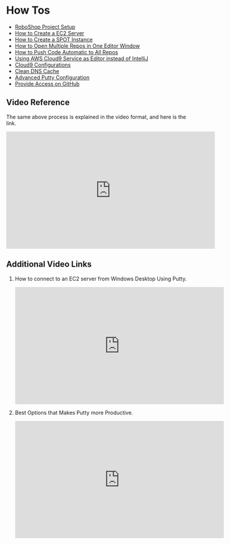 # How Tos

- [RoboShop Project Setup](How%20Tos%2013bc74fc208480cb9c64f525bfb1998f/RoboShop%20Project%20Setup%2013bc74fc2084813fa5e7c2bd8d901c34.md)
- [How to Create a EC2 Server](How%20Tos%2013bc74fc208480cb9c64f525bfb1998f/How%20to%20Create%20a%20EC2%20Server%2013bc74fc208481b3a1a0c0c5159ebc16.md)
- [How to Create a SPOT Instance](How%20Tos%2013bc74fc208480cb9c64f525bfb1998f/How%20to%20Create%20a%20SPOT%20Instance%2013bc74fc208481c29dd9f888ae84b8d4.md)
- [How to Open Multiple Repos in One Editor Window](How%20Tos%2013bc74fc208480cb9c64f525bfb1998f/How%20to%20Open%20Multiple%20Repos%20in%20One%20Editor%20Window%2013bc74fc208481bb8757d5814a8513d0.md)
- [How to Push Code Automatic to All Repos](How%20Tos%2013bc74fc208480cb9c64f525bfb1998f/How%20to%20Push%20Code%20Automatic%20to%20all%20repos%2013bc74fc208481bfb163ca1f7c5d2ddc.md)
- [Using AWS Cloud9 Service as Editor instead of IntelliJ](How%20Tos%2013bc74fc208480cb9c64f525bfb1998f/Using%20AWS%20Cloud9%20Service%20as%20Editor%20instead%20of%20Inte%2013bc74fc2084815a9691f870cb59a27e.md)
- [Cloud9 Configurations](How%20Tos%2013bc74fc208480cb9c64f525bfb1998f/Cloud9%20Configurations%2013bc74fc20848143a23bda8c51109e8c.md)
- [Clean DNS Cache](How%20Tos%2013bc74fc208480cb9c64f525bfb1998f/Clean%20DNS%20Cache%2013bc74fc20848124bbe9cb4b52d92a8c.md)
- [Advanced Putty Configuration](How%20Tos%2013bc74fc208480cb9c64f525bfb1998f/Advanced%20Putty%20Configuration%2013bc74fc208481b1b5b7e99872d0d698.md)
- [Provide Access on GitHub](How%20Tos%2013bc74fc208480cb9c64f525bfb1998f/Provide%20Access%20on%20GitHub%2013bc74fc208481be8b18f651f8bbae80.md)


## Video Reference

The same above process is explained in the video format, and here is the link.

<div align="center">
    <iframe width="560" height="315" src="https://www.youtube.com/embed/lUr3Pm2hNE0" frameborder="0" allow="accelerometer; autoplay; clipboard-write; encrypted-media; gyroscope; picture-in-picture" allowfullscreen></iframe>
</div>

## Additional Video Links

1. How to connect to an EC2 server from Windows Desktop Using Putty.
   <div align="center">
       <iframe width="560" height="315" src="https://www.youtube.com/embed/qc4TaYMKf0c" frameborder="0" allow="accelerometer; autoplay; clipboard-write; encrypted-media; gyroscope; picture-in-picture" allowfullscreen></iframe>
   </div>

2. Best Options that Makes Putty more Productive.
   <div align="center">
       <iframe width="560" height="315" src="https://www.youtube.com/embed/PGpKq6lWyB4" frameborder="0" allow="accelerometer; autoplay; clipboard-write; encrypted-media; gyroscope; picture-in-picture" allowfullscreen></iframe>
   </div>
